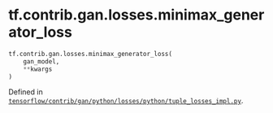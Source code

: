 <div itemscope itemtype="http://developers.google.com/ReferenceObject">
<meta itemprop="name" content="tf.contrib.gan.losses.minimax_generator_loss" />
</div>

# tf.contrib.gan.losses.minimax_generator_loss

``` python
tf.contrib.gan.losses.minimax_generator_loss(
    gan_model,
    **kwargs
)
```



Defined in [`tensorflow/contrib/gan/python/losses/python/tuple_losses_impl.py`](https://www.tensorflow.org/code/tensorflow/contrib/gan/python/losses/python/tuple_losses_impl.py).

